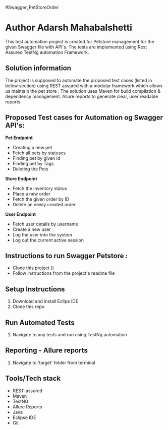 #Swagger_PetStoreOrder
# Author Adarsh Mahabalshetti

This test automation project is created for Petstore management for the given Swagger file with API's. 
The tests are implemented using Rest Assured TestNg automation Framework.
	
Solution information
----------------------
The project is supposed to automate the proposed test cases (listed in below section) using REST assured with a modular framework which allows us maintain the pet store .
The solution uses Maven for build compilation & dependency management. Allure reports to generate clear, user readable reports.
	
Proposed Test cases for Automation og Swagger API's:
----------------------
**Pet Endpoint**
- Creating a new pet
- Fetch all pets by statuses
- Finding pet by given id
- Finding pet by Tags
- Deleting the Pets

**Store Endpoint**
- Fetch the inventory status
- Place a new order
- Fetch the given order by ID
- Delete an newly created order

**User Endpoint**
- Fetch user details by username
- Create a new user
- Log the user into the system
- Log out the current active session	
	
Instructions to run Swagger Petstore :
----------------------
- Clone this project ()
- Follow instructions from the project's readme file

Setup Instructions
----------------------
1. Download and install Eclipe IDE
2. Clone this repo



Run Automated Tests 
----------------------
1. Navigate to any tests and run using TestNg automation

Reporting - Allure reports
----------------------
1. Navigate to 'target' folder from terminal


Tools/Tech stack
----------------------
- REST-assured
- Maven
- TestNG
- Allure Reports
- Java
- Eclipse IDE
- Git
